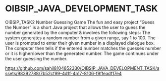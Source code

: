 # OIBSIP_JAVA_DEVELOPMENT_TASK
OIBSIP_TASK2
Number Guessing Game
The fun and easy project “Guess the Number” is a short Java project that allows the user to guess the number generated by the computer & involves the following steps: The system generates a random number from a given range, say 1 to 100. The user is prompted to enter their given number in a displayed dialogue box. The computer then tells if the entered number matches the guesses number or it is higher/lower than the generated number. The game continues under the user guessing the number.

https://github.com/sahil8104852330/OIBSIP_JAVA_DEVELOPMENT_TASK/assets/98392788/7b52cf99-4d1f-4a17-8106-f9ffeadf17e4
